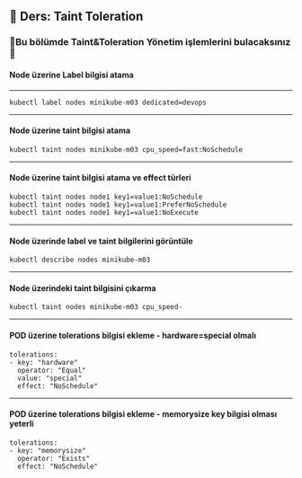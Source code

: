 ## 🧑 Ders: Taint Toleration

### 📗Bu bölümde Taint&Toleration Yönetim işlemlerini bulacaksınız📗

#### Node üzerine Label bilgisi atama
***
```
kubectl label nodes minikube-m03 dedicated=devops
```
***
#### Node üzerine taint bilgisi atama
```
kubectl taint nodes minikube-m03 cpu_speed=fast:NoSchedule
```
***
#### Node üzerine taint bilgisi atama ve effect türleri
```
kubectl taint nodes node1 key1=value1:NoSchedule
kubectl taint nodes node1 key1=value1:PreferNoSchedule
kubectl taint nodes node1 key1=value1:NoExecute
```
***
#### Node üzerinde label ve taint bilgilerini görüntüle
```
kubectl describe nodes minikube-m03
```
***
#### Node üzerindeki taint bilgisini çıkarma
```
kubectl taint nodes minikube-m03 cpu_speed-
```
***
#### POD üzerine tolerations bilgisi ekleme - hardware=special olmalı
```
tolerations:
- key: "hardware"
  operator: "Equal"
  value: "special"
  effect: "NoSchedule"
```
***
#### POD üzerine tolerations bilgisi ekleme - memorysize key bilgisi olması yeterli
```
tolerations:
- key: "memorysize"
  operator: "Exists"
  effect: "NoSchedule"
```
